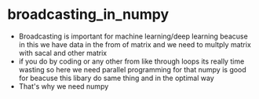 # broadcasting_in_numpy

- Broadcasting is important for machine learning/deep learning beacuse in this we have data in the from of matrix and we need to multply matrix with sacal and other matrix 
- if you do by coding or any other from like through loops its really time wasting so here we need parallel programming for that numpy is good for beacuse this libary do same thing and in the optimal way 
- That's why we need numpy 
